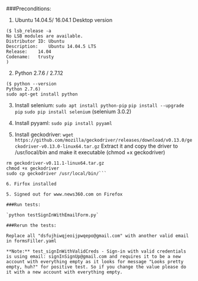 
###Preconditions:

1. Ubuntu 14.04.5/ 16.04.1 Desktop version
```
($ lsb_release -a
No LSB modules are available.
Distributor ID:	Ubuntu
Description:	Ubuntu 14.04.5 LTS
Release:	14.04
Codename:	trusty
)
```

2. Python 2.7.6 / 2.7.12
```
($ python --version
Python 2.7.6)
sudo apt-get install python
```

3. Install selenium:
`sudo apt install python-pip`
`pip install --upgrade pip`
`sudo pip install selenium`
(selenium 3.0.2) 

4. Install pyyaml:
`sudo pip install pyyaml`

5. Install geckodriver:
`wget https://github.com/mozilla/geckodriver/releases/download/v0.13.0/geckodriver-v0.13.0-linux64.tar.gz` Extract it and copy the driver to /usr/local/bin and make it executable (chmod +x geckodriver)
```tar -xvzf geckodriver-v0.11.1-linux64.tar.gz
rm geckodriver-v0.11.1-linux64.tar.gz
chmod +x geckodriver
sudo cp geckodriver /usr/local/bin/```

6. Firfox installed

5. Signed out for www.news360.com on Firefox

###Run tests:

`python testSignInWithEmailForm.py`

###Rerun the tests:

Replace all "dsfujhiwqjeoijpwqepo@gmail.com" with another valid email in formsFiller.yaml

**Note:** test_signInWithValidCreds - Sign-in with valid credentials is using email: signInSignUp@gmail.com and requires it to be a new account with everything empty as it looks for message "Looks pretty empty, huh?" for positive test. So if you change the value please do it with a new account with everything empty.
